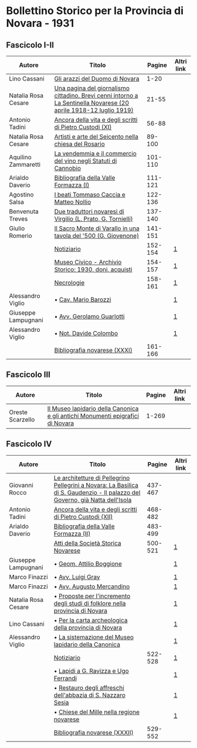# Bollettino Storico per la Provincia di Novara - 1931

## Fascicolo I-II

| Autore              | Titolo                                                                                                                                                                  | Pagine  | Altri link                                             |
|---------------------|-------------------------------------------------------------------------------------------------------------------------------------------------------------------------|---------|--------------------------------------------------------|
| Lino Cassani        | [Gli arazzi del Duomo di Novara](https://en.calameo.com/read/00726073571b44b918d65)                                                                                     | 1-20    |                                                        |
| Natalia Rosa Cesare | [Una pagina del giornalismo cittadino. Brevi cenni intorno a La Sentinella Novarese (20 aprile 1918-12 luglio 1919)](https://en.calameo.com/read/00726073571b44b918d65) | 21-55   |                                                        |
| Antonio Tadini      | [Ancora della vita e degli scritti di Pietro Custodi (XI)](https://en.calameo.com/read/00726073571b44b918d65)                                                           | 56-88   |                                                        |
| Natalia Rosa Cesare | [Artisti e arte del Seicento nella chiesa del Rosario](https://en.calameo.com/read/00726073571b44b918d65)                                                               | 89-100  |                                                        |
| Aquilino Zammaretti | [La vendemmia e il commercio del vino negli Statuti di Cannobio](https://en.calameo.com/read/00726073571b44b918d65)                                                     | 101-110 |                                                        |
| Arialdo Daverio     | [Bibliografia della Valle Formazza (I)](https://en.calameo.com/read/00726073571b44b918d65)                                                                              | 111-121 |                                                        |
| Agostino Salsa      | [I beati Tommaso Caccia e Matteo Nollio](https://en.calameo.com/read/00726073571b44b918d65)                                                                             | 122-136 |                                                        |
| Benvenuta Treves    | [Due traduttori novaresi di Virgilio (L. Prato, G. Tornielli)](https://en.calameo.com/read/00726073571b44b918d65)                                                       | 137-140 |                                                        |
| Giulio Romerio      | [Il Sacro Monte di Varallo in una tavola del '500 (G. Giovenone)](https://en.calameo.com/read/00726073571b44b918d65)                                                    | 141-151 |                                                        |
|                     | [Notiziario](http://www.ssno.it/BSPNo/bspn_not31.html#311a)                                                                                                             | 152-154 | [1](https://en.calameo.com/read/00726073571b44b918d65) |
|                     | [Museo Civico - Archivio Storico: 1930, doni, acquisti](http://www.ssno.it/BSPNo/bspn_not31.html#311b)                                                                  | 154-157 | [1](https://en.calameo.com/read/00726073571b44b918d65) |
|                     | [Necrologie](http://www.ssno.it/BSPNo/bspn_not31.html#311c)                                                                                                             | 158-161 | [1](https://en.calameo.com/read/00726073571b44b918d65) |
| Alessandro Viglio   | • [Cav. Mario Barozzi](http://www.ssno.it/BSPNo/bspn_not31.html#bar)                                                                                                    |         | [1](https://en.calameo.com/read/00726073571b44b918d65) |
| Giuseppe Lampugnani | • [Avv. Gerolamo Guarlotti](http://www.ssno.it/BSPNo/bspn_not31.html#guar)                                                                                              |         | [1](https://en.calameo.com/read/00726073571b44b918d65) |
| Alessandro Viglio   | • [Not. Davide Colombo](http://www.ssno.it/BSPNo/bspn_not31.html#col)                                                                                                   |         | [1](https://en.calameo.com/read/00726073571b44b918d65) |
|                     | [Bibliografia novarese (XXXI)](https://en.calameo.com/read/00726073571b44b918d65)                                                                                       | 161-166 |                                                        |

## Fascicolo III

| Autore           | Titolo                                                                                                                              | Pagine | Altri link |
|------------------|-------------------------------------------------------------------------------------------------------------------------------------|--------|------------|
| Oreste Scarzello | [Il Museo lapidario della Canonica e gli antichi Monumenti epigrafici di Novara](https://en.calameo.com/read/0072607351e174d9a89f7) | 1-269  |            |

## Fascicolo IV

| Autore              | Titolo                                                                                                                                                                             | Pagine  | Altri link                                             |
|---------------------|------------------------------------------------------------------------------------------------------------------------------------------------------------------------------------|---------|--------------------------------------------------------|
| Giovanni Rocco      | [Le architetture di Pellegrino Pellegrini a Novara: La Basilica di S. Gaudenzio - Il palazzo del Governo, già Natta dell'Isola](https://en.calameo.com/read/007260735605926c012d9) | 437-467 |                                                        |
| Antonio Tadini      | [Ancora della vita e degli scritti di Pietro Custodi (XII)](https://en.calameo.com/read/007260735605926c012d9)                                                                     | 468-482 |                                                        |
| Arialdo Daverio     | [Bibliografia della Valle Formazza (II)](https://en.calameo.com/read/007260735605926c012d9)                                                                                        | 483-499 |                                                        |
|                     | [Atti della Società Storica Novarese](http://www.ssno.it/BSPNo/bspn_not31.html#314a)                                                                                               | 500-521 | [1](https://en.calameo.com/read/007260735605926c012d9) |
| Giuseppe Lampugnani | • [Geom. Attilio Boggione](http://www.ssno.it/BSPNo/bspn_not31.html#bogg)                                                                                                          |         | [1](https://en.calameo.com/read/007260735605926c012d9) |
| Marco Finazzi       | • [Avv. Luigi Gray](http://www.ssno.it/BSPNo/bspn_not31.html#gray)                                                                                                                 |         | [1](https://en.calameo.com/read/007260735605926c012d9) |
| Marco Finazzi       | • [Avv. Augusto Mercandino](http://www.ssno.it/BSPNo/bspn_not31.html#merc)                                                                                                         |         | [1](https://en.calameo.com/read/007260735605926c012d9) |
| Natalia Rosa Cesare | • [Proposte per l'incremento degli studi di folklore nella provincia di Novara](http://www.ssno.it/BSPNo/bspn_not31.html#folk)                                                     |         | [1](https://en.calameo.com/read/007260735605926c012d9) |
| Lino Cassani        | • [Per la carta archeologica della provincia di Novara](http://www.ssno.it/BSPNo/bspn_not31.html#archeo)                                                                           |         | [1](https://en.calameo.com/read/007260735605926c012d9) |
| Alessandro Viglio   | • [La sistemazione del Museo lapidario della Canonica](http://www.ssno.it/BSPNo/bspn_not31.html#lapi)                                                                              |         | [1](https://en.calameo.com/read/007260735605926c012d9) |
|                     | [Notiziario](http://www.ssno.it/BSPNo/bspn_not31.html#314b)                                                                                                                        | 522-528 | [1](https://en.calameo.com/read/007260735605926c012d9) |
|                     | • [Lapidi a G. Ravizza e Ugo Ferrandi](http://www.ssno.it/BSPNo/bspn_not31.html#lap2)                                                                                              |         | [1](https://en.calameo.com/read/007260735605926c012d9) |
|                     | • [Restauro degli affreschi dell'abbazia di S. Nazzaro Sesia](http://www.ssno.it/BSPNo/bspn_not31.html#rest)                                                                       |         | [1](https://en.calameo.com/read/007260735605926c012d9) |
|                     | • [Chiese del Mille nella regione novarese](http://www.ssno.it/BSPNo/bspn_not31.html#mille)                                                                                        |         | [1](https://en.calameo.com/read/007260735605926c012d9) |
|                     | [Bibliografia novarese (XXXII)](https://en.calameo.com/read/007260735605926c012d9)                                                                                                 | 529-552 |                                                        |
